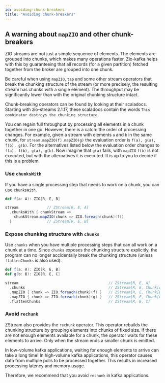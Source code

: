 ```yaml
---
id: avoiding-chunk-breakers
title: "Avoiding chunk-breakers"
---
```


## A warning about `mapZIO` and other chunk-breakers

ZIO streams are not just a simple sequence of elements. The elements are grouped into chunks, which makes many
operations faster. Zio-kafka helps with this by guaranteeing that all records (for a given partition) fetched together
from the broker are grouped into one chunk.

Be careful when using `mapZIO`, `tap` and some other stream operators that break the chunking structure of the stream
(or more precisely, the resulting stream has chunks with a single element). The throughput may be significantly lower
than with the original chunking structure intact.

Chunk-breaking operators can be found by looking at their scaladocs. Starting with zio-streams 2.1.17, these scaladocs
contain the words `This combinator destroys the chunking structure`.

You can regain full throughput by processing all elements in a chunk together in one go. However, there is a catch: the
order of processing changes. For example, given a stream with elements `a` and `b` in the same chunk, for
`stream.mapZIO(f).mapZIO(g)` the evaluation order is `f(a), g(a), f(b), g(b)`. For the alternatives listed below the
evaluation order changes to `f(a), f(b), g(a), g(b)`. Now imagine that `g(a)` fails, with `mapZIO` `f(b)` is not
executed, but with the alternatives it _is_ executed. It is up to you to decide if this is a problem.

<!-- NOT YET AVAILABLE YET
### Use `mapZIOChunked`

_Available since zio-streams 2.1.17._

The simplest alternative is the stream operator `mapZIOChunked`; it has the same signature as `mapZIO` .

```scala
def f(a: A): ZIO[R, E, B]

stream               // ZStream[R, E, A]
  .mapZIOChunked(f)  // ZStream[R, E, B]
```
-->

### Use `chunksWith`

If you have a single processing step that needs to work on a chunk, you can use `chunksWith`.

```scala
def f(a: A): ZIO[R, E, B]

stream             // ZStream[R, E, A]
  .chunksWith { chunkStream =>
    chunkStream.mapZIO(chunk => ZIO.foreach(chunk)(f))
  }                // ZStream[R, E, B]
```

### Expose chunking structure with `chunks`

Use `chunks` when you have multiple processing steps that can all work on a chunk at a time. Since `chunks` exposes the
chunking structure explicitly, the program can no longer accidentally break the chunking structure (unless
`flattenChunks` is also used).

```scala
def f(a: A): ZIO[R, E, B]
def g(b: B): ZIO[R, E, C]

stream                                         // ZStream[R, E, A]
  .chunks                                      // ZStream[R, E, Chunk[A]]
  .mapZIO { chunk => ZIO.foreach(chunk)(f) }   // ZStream[R, E, Chunk[B]]
  .mapZIO { chunk => ZIO.foreach(chunk)(g) }   // ZStream[R, E, Chunk[C]]
  .flattenChunks                               // ZStream[R, E, C]
```

<!-- NOT AVAILABLE YET
### Side effects per chunk with `tapChunks`

_Available since zio-streams 2.1.17._

Unlike `tap', the `tapChunks' stream operator preserves the chunking structure and allows side effects per chunk.

```scala
stream                                                     // ZStream[R, E, A]
  .tapChunks(c => ZIO.logInfo(s"Chunk of size ${c.size}")) // ZStream[R, E, A]
```
-->

### Avoid `rechunk`

ZStream also provides the `rechunk` operator. This operator rebuilds the chunking structure by grouping elements into
chunks of fixed size. If there are not enough elements available for a chunk, the operator waits for these elements to
arrive. Only when the stream ends a smaller chunk is emitted.

In low-volume kafka applications, waiting for enough elements to arrive can take a long time! In high-volume kafka
applications, this operator causes data from multiple polls to be processed together. This results in increased
processing latency and memory usage.

Therefore, we recommend that you avoid `rechunk` in kafka applications.